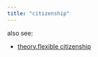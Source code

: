 ```yaml
---
title: "citizenship"
---
```


also see:
- [theory.flexible citizenship](008.TheoriesAndConcepts/theory.flexible%20citizenship.md)